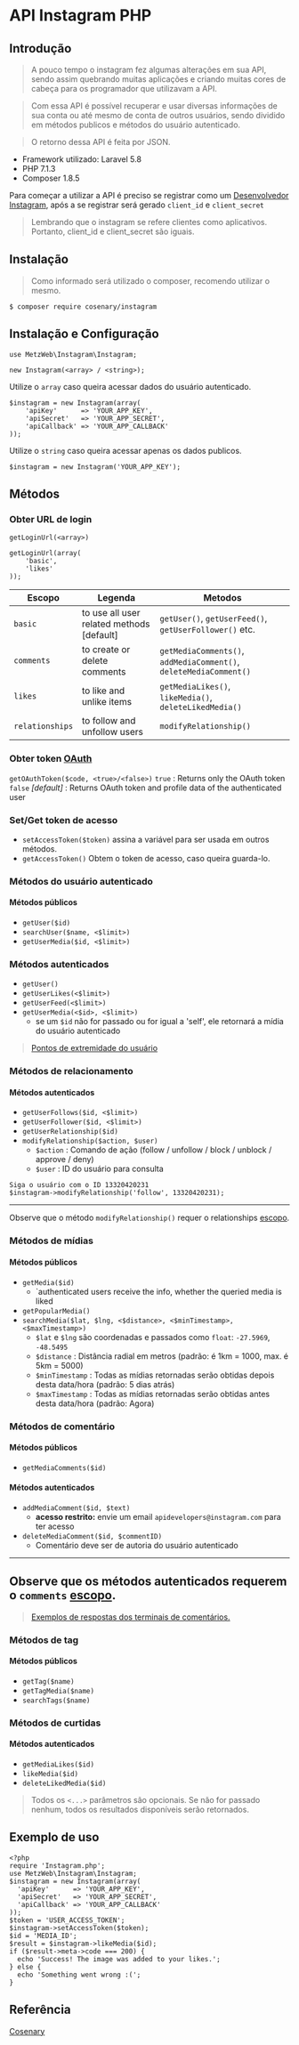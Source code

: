 # API Instagram PHP


## Introdução
> A pouco tempo o instagram fez algumas alterações em sua API, sendo assim quebrando muitas aplicações e criando muitas cores de cabeça para os programador que utilizavam a API.

> Com essa API é possível recuperar e usar diversas informações de sua conta ou até mesmo de conta de outros usuários, sendo dividido em métodos publicos e métodos do usuário autenticado.

> O retorno dessa API é feita por JSON.

* Framework utilizado: Laravel 5.8
* PHP 7.1.3
* Composer 1.8.5

Para começar a utilizar a API é preciso se registrar como um [Desenvolvedor Instagram](https://www.instagram.com/developer/register/), após a se registrar será gerado `client_id` e `client_secret`

> Lembrando que o instagram se refere clientes como aplicativos. Portanto, client_id e client_secret são iguais.

## Instalação

> Como informado será utilizado o composer, recomendo utilizar o mesmo.

```
$ composer require cosenary/instagram
```
## Instalação e Configuração

`use MetzWeb\Instagram\Instagram;`


`new Instagram(<array> / <string>);`

Utilize o `array` caso queira acessar dados do usuário autenticado.

```
$instagram = new Instagram(array(
	'apiKey'      => 'YOUR_APP_KEY',
	'apiSecret'   => 'YOUR_APP_SECRET',
	'apiCallback' => 'YOUR_APP_CALLBACK'
));
```

Utilize o `string` caso queira acessar apenas os dados publicos.
```
$instagram = new Instagram('YOUR_APP_KEY');
```

## Métodos

### Obter URL de login
`getLoginUrl(<array>)`
``` 
getLoginUrl(array(
	'basic',
	'likes'
));
```

Escopo 	  	| Legenda 					| Metodos
--------- 	| ------ 					| ------
`basic`     	| to use all user related methods [default] 	| `getUser()`, `getUserFeed()`, `getUserFollower()` etc.
`comments`    	| to create or delete comments			| `getMediaComments()`, `addMediaComment()`, `deleteMediaComment()`
`likes`		| to like and unlike items			| `getMediaLikes()`, `likeMedia()`, `deleteLikedMedia()`
`relationships`	| to follow and unfollow users			| `modifyRelationship()`

### Obter token [OAuth](https://tools.ietf.org/html/draft-ietf-oauth-v2-12)

`getOAuthToken($code, <true>/<false>)`
`true` : Returns only the OAuth token
`false` *[default]* : Returns OAuth token and profile data of the authenticated user

### Set/Get token de acesso

* `setAccessToken($token)` assina a variável para ser usada em outros métodos.
* `getAccessToken()` Obtem o token de acesso, caso queira guarda-lo.


### Métodos do usuário autenticado

#### Métodos públicos
* `getUser($id)`
* `searchUser($name, <$limit>)`
* `getUserMedia($id, <$limit>)`

### Métodos autenticados

* `getUser()`
* `getUserLikes(<$limit>)`
* `getUserFeed(<$limit>)`
* `getUserMedia(<$id>, <$limit>)`
	* se um `$id` não for passado ou for igual a 'self', ele retornará a mídia do usuário autenticado

> [Pontos de extremidade do usuário](https://www.instagram.com/developer/endpoints/users)

### Métodos de relacionamento

#### Métodos autenticados

* `getUserFollows($id, <$limit>)`
* `getUserFollower($id, <$limit>)`
* `getUserRelationship($id)`
* `modifyRelationship($action, $user)`
	* `$action` : Comando de ação (follow / unfollow / block / unblock / approve / deny)
	* `$user` : ID do usuário para consulta

```
Siga o usuário com o ID 13320420231
$instagram->modifyRelationship('follow', 13320420231);
```
---------------------------------------
Observe que o método `modifyRelationship()` requer o relationships [escopo](https://github.com/Henriquuepedro/API-Instagram#get-login-url).

### Métodos de mídias

#### Métodos públicos

* `getMedia($id)`
	* `authenticated users receive the info, whether the queried media is liked
* `getPopularMedia()`
* `searchMedia($lat, $lng, <$distance>, <$minTimestamp>, <$maxTimestamp>)`
	* `$lat` e `$lng` são coordenadas e passados como `float`: `-27.5969`, `-48.5495`
	* `$distance` : Distância radial em metros (padrão: é 1km = 1000, max. é 5km = 5000)
	* `$minTimestamp` : Todas as mídias retornadas serão obtidas depois desta data/hora (padrão: 5 dias atrás)
	* `$maxTimestamp` : Todas as mídias retornadas serão obtidas antes desta data/hora (padrão: Agora)


### Métodos de comentário

#### Métodos públicos

* `getMediaComments($id)`

#### Métodos autenticados

* `addMediaComment($id, $text)`
	* **acesso restrito:** envie um email `apidevelopers@instagram.com` para ter acesso
* `deleteMediaComment($id, $commentID)`
	* Comentário deve ser de autoria do usuário autenticado

---------------------------------------
Observe que os métodos autenticados requerem o `comments` [escopo](https://github.com/Henriquuepedro/API-Instagram#get-login-url).
---------------------------------------
> [Exemplos de respostas dos terminais de comentários.](https://www.instagram.com/developer/endpoints/comments)

### Métodos de tag

#### Métodos públicos

* `getTag($name)`
* `getTagMedia($name)`
* `searchTags($name)`



### Métodos de curtidas

#### Métodos autenticados

* `getMediaLikes($id)`
* `likeMedia($id)`
* `deleteLikedMedia($id)`

> Todos os `<...>` parâmetros são opcionais. Se não for passado nenhum, todos os resultados disponíveis serão retornados.


## Exemplo de uso

```
<?php
require 'Instagram.php';
use MetzWeb\Instagram\Instagram;
$instagram = new Instagram(array(
  'apiKey'      => 'YOUR_APP_KEY',
  'apiSecret'   => 'YOUR_APP_SECRET',
  'apiCallback' => 'YOUR_APP_CALLBACK'
));
$token = 'USER_ACCESS_TOKEN';
$instagram->setAccessToken($token);
$id = 'MEDIA_ID';
$result = $instagram->likeMedia($id);
if ($result->meta->code === 200) {
  echo 'Success! The image was added to your likes.';
} else {
  echo 'Something went wrong :(';
}
```

## Referência

[Cosenary](https://github.com/cosenary/Instagram-PHP-API)



